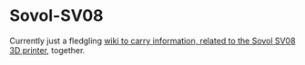 # Sovol-SV08
Currently just a fledgling [wiki to carry information, related to the Sovol SV08 3D printer](https://github.com/Bushmills/Sovol-SV08/wiki), together.


